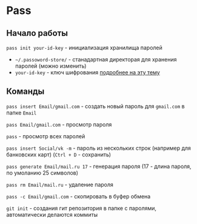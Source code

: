 # Pass

## Начало работы

`pass init your-id-key` - инициализация хранилища паролей
- `~/.passoword-store/` - станадартная директорая для хранения паролей (можно изменить)
- `your-id-key` - ключ шифрования [подробнее на эту тему](gpg.md)

## Команды

`pass insert Email/gmail.com` - создать новый пароль для `gmail.com` в папке `Email`

`pass Email/gmail.com` - просмотр пароля

`pass` - просмотр всех паролей

`pass insert Social/vk -m` - пароль из нескольких строк (например для банковских карт) (`Ctrl + D` - сохранить)

`pass generate Email/mail.ru 17` - генерация пароля (17 - длина пароля, по умоланию 25 символов)

`pass rm Email/mail.ru` - удаление пароля

`pass -c Email/gmail.com` - скопировать в буфер обмена

`git init` - создания гит репозитория в папке с паролями, автоматически делаются коммиты



